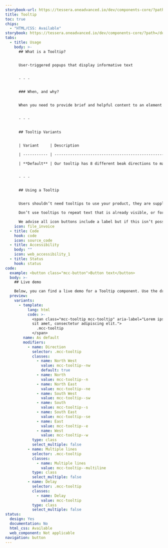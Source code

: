 ```yaml
---
storybook-url: https://tessera.oneadvanced.io/dev/components-core/?path=/docs/html-button--as-default
title: Tooltip
toc: true
chips:
  - "HTML/CSS: Available"
storybook: https://tessera.oneadvanced.io/dev/components-core/?path=/docs/html-tooltip--with-direction
tabs:
  - title: Usage
    body: >-
      ## What is a Tooltip?


      User-triggered popups that display informative text


      - - -


      ### When, and why?


      When you need to provide brief and helpful content to an element that isn’t 100% clear how to use


      - - -


      ## Tooltip Variants


      | Variant     | Description                                                                                                                                    | Example                                                                                                            |

      | ----------- | ---------------------------------------------------------------------------------------------------------------------------------------------- | ------------------------------------------------------------------------------------------------------------------ |

      | **Default** | Our tooltip has 8 different beak directions to make sure the content is always clearly connected to its trigger and the content fully visible. | <button class="mcc-button mcc-button--primary" disabled> <span class="mcc-button__label">Disabled</span> </button> |


      - - -


      ## Using a Tooltip


      Users shouldn’t need tooltips to use your product, they are supplementary messages that are triggered by the user hovering over elements such as images, icons, buttons or hyperlinks. 

      Don’t use tooltips to repeat text that is already visible, or for critical information the user needs to complete a task. For example requirements on a password field is critical information we wouldn’t put in a tooltip, it will only be available when the user is interacting with the trigger element, this will result in the user trying to remember the information whilst completing the task. 

      We advise all icon buttons include a label but if this isn’t possible tooltips can help distinguish actions between unlabelled icons.
    icon: file_invoice
  - title: Code
    hook: code
    icon: source_code
  - title: Accessibility
    body: ""
    icon: web_accessibility_1
  - title: Status
    hook: status
code:
  example: <button class="mcc-button">Button text</button>
  body: >-
    ## Live demo

    Below, you can find a live demo for a Tooltip component. Use the drop-down menus and radio buttons to view the different Tooltip Types and Variants.
  preview:
    variants:
      - template:
          lang: html
          code: >-
            <span class="mcc-tooltip mcc-tooltip" aria-label="Lorem ipsum dolor
            sit amet, consectetur adipiscing elit.">
              .mcc-tooltip
            </span>
        name: As default
        modifiers:
          - name: Direction
            selector: .mcc-tooltip
            classes:
              - name: North West
                value: mcc-tooltip--nw
                default: true
              - name: North
                value: mcc-tooltip--n
              - name: North East
                value: mcc-tooltip--ne
              - name: South West
                value: mcc-tooltip--sw
              - name: South
                value: mcc-tooltip--s
              - name: South East
                value: mcc-tooltip--se
              - name: East
                value: mcc-tooltip--e
              - name: West
                value: mcc-tooltip--w
            type: class
            select_multiple: false
          - name: Multiple lines
            selector: .mcc-tooltip
            classes:
              - name: Multiple lines
                value: mcc-tooltip--multiline
            type: class
            select_multiple: false
          - name: Delay
            selector: .mcc-tooltip
            classes:
              - name: Delay
                value: mcc-tooltip
            type: class
            select_multiple: false
status:
  design: Yes
  documentation: No
  html_css: Available
  web_component: Not applicable
navigation: button
---
```

